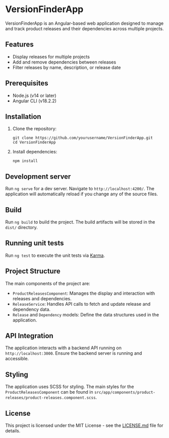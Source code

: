 # VersionFinderApp

VersionFinderApp is an Angular-based web application designed to manage and track product releases and their dependencies across multiple projects.

## Features

- Display releases for multiple projects
- Add and remove dependencies between releases
- Filter releases by name, description, or release date

## Prerequisites

- Node.js (v14 or later)
- Angular CLI (v18.2.2)

## Installation

1. Clone the repository:

   ```
   git clone https://github.com/yourusername/VersionFinderApp.git
   cd VersionFinderApp
   ```

2. Install dependencies:
   ```
   npm install
   ```

## Development server

Run `ng serve` for a dev server. Navigate to `http://localhost:4200/`. The application will automatically reload if you change any of the source files.

## Build

Run `ng build` to build the project. The build artifacts will be stored in the `dist/` directory.

## Running unit tests

Run `ng test` to execute the unit tests via [Karma](https://karma-runner.github.io).

## Project Structure

The main components of the project are:

- `ProductReleasesComponent`: Manages the display and interaction with releases and dependencies.
- `ReleaseService`: Handles API calls to fetch and update release and dependency data.
- `Release` and `Dependency` models: Define the data structures used in the application.

## API Integration

The application interacts with a backend API running on `http://localhost:3000`. Ensure the backend server is running and accessible.

## Styling

The application uses SCSS for styling. The main styles for the `ProductReleasesComponent` can be found in `src/app/components/product-releases/product-releases.component.scss`.

## License

This project is licensed under the MIT License - see the [LICENSE.md](LICENSE.md) file for details.
